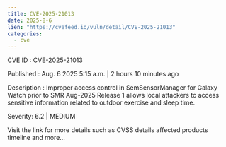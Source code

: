 ```yaml
--- 
title: CVE-2025-21013
date: 2025-8-6
lien: "https://cvefeed.io/vuln/detail/CVE-2025-21013"
categories:
  - cve
---
```


CVE ID : CVE-2025-21013

Published :  Aug. 6
2025
5:15 a.m. | 2 hours
10 minutes ago

Description : Improper access control in SemSensorManager for Galaxy Watch prior to SMR Aug-2025 Release 1 allows local attackers to access sensitive information related to outdoor exercise and sleep time.

Severity: 6.2 | MEDIUM

Visit the link for more details
such as CVSS details
affected products
timeline
and more...
